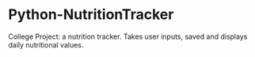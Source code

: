 # Python-NutritionTracker
College Project: a nutrition tracker. Takes user inputs, saved and displays daily nutritional values.
